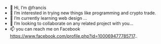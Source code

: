 - 👋 Hi, I’m @francis
- 👀 I’m interested in trying new things like programming and crypto trade.
- 🌱 I’m currently learning web design ...
- 💞️ I’m looking to collaborate on any related project with you...
- 📫 you can reach me on Facebook  https://www.facebook.com/profile.php?id=100069477785717..

<!---
mommiesboi/mommiesboi is a ✨ special ✨ repository because its `README.md` (this file) appears on your GitHub profile.
You can click the Preview link to take a look at your changes.
--->
